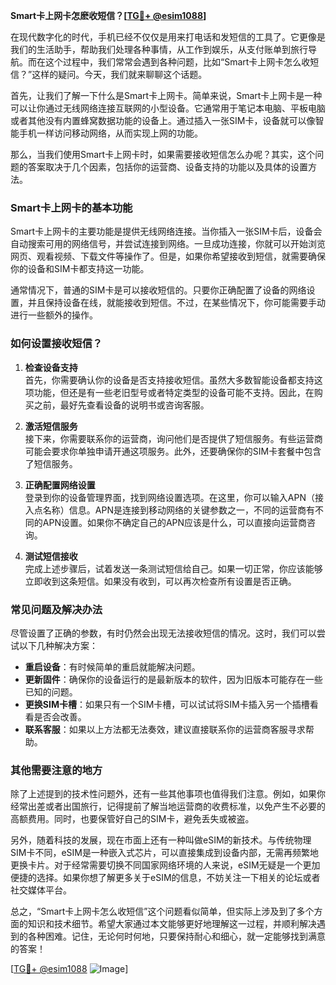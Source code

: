 **Smart卡上网卡怎麽收短信？[[TG💪+ @esim1088](https://t.me/s/esim1088)]**

在现代数字化的时代，手机已经不仅仅是用来打电话和发短信的工具了。它更像是我们的生活助手，帮助我们处理各种事情，从工作到娱乐，从支付账单到旅行导航。而在这个过程中，我们常常会遇到各种问题，比如“Smart卡上网卡怎么收短信？”这样的疑问。今天，我们就来聊聊这个话题。

首先，让我们了解一下什么是Smart卡上网卡。简单来说，Smart卡上网卡是一种可以让你通过无线网络连接互联网的小型设备。它通常用于笔记本电脑、平板电脑或者其他没有内置蜂窝数据功能的设备上。通过插入一张SIM卡，设备就可以像智能手机一样访问移动网络，从而实现上网的功能。

那么，当我们使用Smart卡上网卡时，如果需要接收短信怎么办呢？其实，这个问题的答案取决于几个因素，包括你的运营商、设备支持的功能以及具体的设置方法。

### Smart卡上网卡的基本功能

Smart卡上网卡的主要功能是提供无线网络连接。当你插入一张SIM卡后，设备会自动搜索可用的网络信号，并尝试连接到网络。一旦成功连接，你就可以开始浏览网页、观看视频、下载文件等操作了。但是，如果你希望接收到短信，就需要确保你的设备和SIM卡都支持这一功能。

通常情况下，普通的SIM卡是可以接收短信的。只要你正确配置了设备的网络设置，并且保持设备在线，就能接收到短信。不过，在某些情况下，你可能需要手动进行一些额外的操作。

### 如何设置接收短信？

1. **检查设备支持**  
   首先，你需要确认你的设备是否支持接收短信。虽然大多数智能设备都支持这项功能，但还是有一些老旧型号或者特定类型的设备可能不支持。因此，在购买之前，最好先查看设备的说明书或咨询客服。

2. **激活短信服务**  
   接下来，你需要联系你的运营商，询问他们是否提供了短信服务。有些运营商可能会要求你单独申请开通这项服务。此外，还要确保你的SIM卡套餐中包含了短信服务。

3. **正确配置网络设置**  
   登录到你的设备管理界面，找到网络设置选项。在这里，你可以输入APN（接入点名称）信息。APN是连接到移动网络的关键参数之一，不同的运营商有不同的APN设置。如果你不确定自己的APN应该是什么，可以直接向运营商咨询。

4. **测试短信接收**  
   完成上述步骤后，试着发送一条测试短信给自己。如果一切正常，你应该能够立即收到这条短信。如果没有收到，可以再次检查所有设置是否正确。

### 常见问题及解决办法

尽管设置了正确的参数，有时仍然会出现无法接收短信的情况。这时，我们可以尝试以下几种解决方案：

- **重启设备**：有时候简单的重启就能解决问题。
- **更新固件**：确保你的设备运行的是最新版本的软件，因为旧版本可能存在一些已知的问题。
- **更换SIM卡槽**：如果只有一个SIM卡槽，可以试试将SIM卡插入另一个插槽看看是否会改善。
- **联系客服**：如果以上方法都无法奏效，建议直接联系你的运营商客服寻求帮助。

### 其他需要注意的地方

除了上述提到的技术性问题外，还有一些其他事项也值得我们注意。例如，如果你经常出差或者出国旅行，记得提前了解当地运营商的收费标准，以免产生不必要的高额费用。同时，也要保管好自己的SIM卡，避免丢失或被盗。

另外，随着科技的发展，现在市面上还有一种叫做eSIM的新技术。与传统物理SIM卡不同，eSIM是一种嵌入式芯片，可以直接集成到设备内部，无需再频繁地更换卡片。对于经常需要切换不同国家网络环境的人来说，eSIM无疑是一个更加便捷的选择。如果你想了解更多关于eSIM的信息，不妨关注一下相关的论坛或者社交媒体平台。

总之，“Smart卡上网卡怎么收短信”这个问题看似简单，但实际上涉及到了多个方面的知识和技术细节。希望大家通过本文能够更好地理解这一过程，并顺利解决遇到的各种困难。记住，无论何时何地，只要保持耐心和细心，就一定能够找到满意的答案！

[[TG💪+ @esim1088](https://t.me/s/esim1088) ![Image](https://i.postimg.cc/4NQfJmqS/Snipaste-2025-05-13-00-14-12.png)]